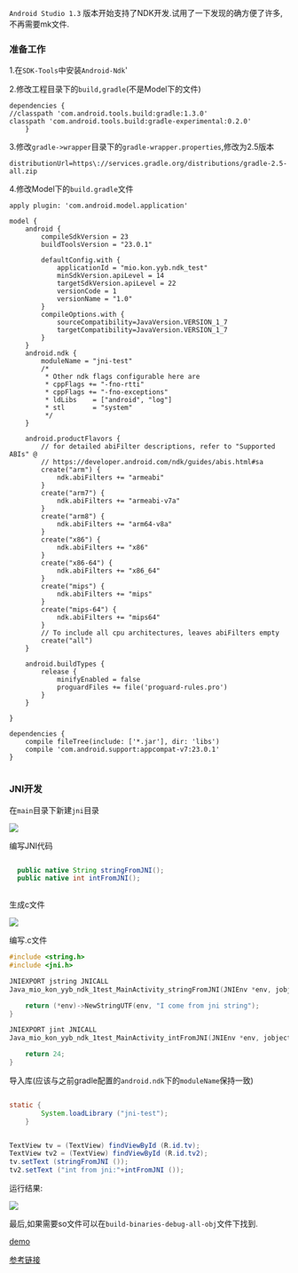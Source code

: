 

`Android Studio 1.3` 版本开始支持了NDK开发.试用了一下发现的确方便了许多,不再需要mk文件.

### 准备工作

1.在`SDK-Tools`中安装`Android-Ndk`'

2.修改工程目录下的`build,gradle`(不是Model下的文件)

```
dependencies {
//classpath 'com.android.tools.build:gradle:1.3.0'
classpath 'com.android.tools.build:gradle-experimental:0.2.0'    
    }
```

<!--more-->

3.修改`gradle->wrapper`目录下的`gradle-wrapper.properties`,修改为2.5版本

```
distributionUrl=https\://services.gradle.org/distributions/gradle-2.5-all.zip
```

4.修改Model下的`build.gradle`文件

```
apply plugin: 'com.android.model.application'

model {
    android {
        compileSdkVersion = 23
        buildToolsVersion = "23.0.1"

        defaultConfig.with {
            applicationId = "mio.kon.yyb.ndk_test"
            minSdkVersion.apiLevel = 14
            targetSdkVersion.apiLevel = 22
            versionCode = 1
            versionName = "1.0"
        }
        compileOptions.with {
            sourceCompatibility=JavaVersion.VERSION_1_7
            targetCompatibility=JavaVersion.VERSION_1_7
        }
    }
    android.ndk {
        moduleName = "jni-test"
        /*
         * Other ndk flags configurable here are
         * cppFlags += "-fno-rtti"
         * cppFlags += "-fno-exceptions"
         * ldLibs    = ["android", "log"]
         * stl       = "system"
         */
    }

    android.productFlavors {
        // for detailed abiFilter descriptions, refer to "Supported ABIs" @
        // https://developer.android.com/ndk/guides/abis.html#sa
        create("arm") {
            ndk.abiFilters += "armeabi"
        }
        create("arm7") {
            ndk.abiFilters += "armeabi-v7a"
        }
        create("arm8") {
            ndk.abiFilters += "arm64-v8a"
        }
        create("x86") {
            ndk.abiFilters += "x86"
        }
        create("x86-64") {
            ndk.abiFilters += "x86_64"
        }
        create("mips") {
            ndk.abiFilters += "mips"
        }
        create("mips-64") {
            ndk.abiFilters += "mips64"
        }
        // To include all cpu architectures, leaves abiFilters empty
        create("all")
    }

    android.buildTypes {
        release {
            minifyEnabled = false
            proguardFiles += file('proguard-rules.pro')
        }
    }

}

dependencies {
    compile fileTree(include: ['*.jar'], dir: 'libs')
    compile 'com.android.support:appcompat-v7:23.0.1'
}


```

### JNI开发

在`main`目录下新建`jni`目录

![](http://7q5ccl.com1.z0.glb.clouddn.com/miojni.png)

编写JNI代码

```java

  public native String stringFromJNI();
  public native int intFromJNI();
  
```

生成c文件

![](http://7q5ccl.com1.z0.glb.clouddn.com/miojni2.png)


编写.c文件

```c
#include <string.h>
#include <jni.h>

JNIEXPORT jstring JNICALL
Java_mio_kon_yyb_ndk_1test_MainActivity_stringFromJNI(JNIEnv *env, jobject instance) {

    return (*env)->NewStringUTF(env, "I come from jni string");
}

JNIEXPORT jint JNICALL
Java_mio_kon_yyb_ndk_1test_MainActivity_intFromJNI(JNIEnv *env, jobject instance) {

    return 24;
}
```

导入库(应该与之前gradle配置的`android.ndk`下的`moduleName`保持一致)

```java

static {
        System.loadLibrary ("jni-test");
    }
```
```java

TextView tv = (TextView) findViewById (R.id.tv);
TextView tv2 = (TextView) findViewById (R.id.tv2);
tv.setText (stringFromJNI ());
tv2.setText ("int from jni:"+intFromJNI ());
```

运行结果:

![](http://7q5ccl.com1.z0.glb.clouddn.com/jni3.png)


最后,如果需要so文件可以在`build-binaries-debug-all-obj`文件下找到.

[demo](https://github.com/mio4kon/ndk-test)

[参考链接](http://tools.android.com/tech-docs/new-build-system/gradle-experimental)

	

